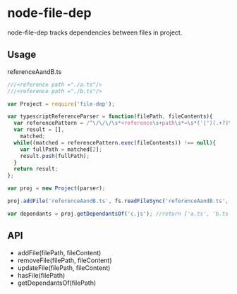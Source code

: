 # node-file-dep
node-file-dep tracks dependencies between files in project. 

## Usage

referenceAandB.ts
```ts
///<reference path ="./a.ts"/>
///<reference path ="./b.ts"/>
```

```js
var Project = require('file-dep');

var typescriptReferenceParser = function(filePath, fileContents){
  var referencePattern = /^\/\/\/\s*<reference\s+path\s*=\s*('|")(.+?)\1.*?\/>/mg;
  var result = [],
    matched;
  while((matched = referencePattern.exec(fileContents)) !== null){
    var fullPath = matched[2];
    result.push(fullPath);
  }
  return result;
};

var proj = new Project(parser);

proj.addFile('referenceAandB.ts', fs.readFileSync('referenceAandB.ts', {encoding: 'utf8'}));

var dependants = proj.getDependantsOf('c.js'); //return ['a.ts', 'b.ts']
```

## API
- addFile(filePath, fileContent)
- removeFile(filePath, fileContent)
- updateFile(filePath, fileContent)
- hasFile(filePath)
- getDependantsOf(filePath)
